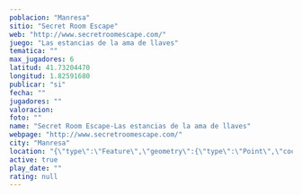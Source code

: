```yaml
---
poblacion: "Manresa"
sitio: "Secret Room Escape"
web: "http://www.secretroomescape.com/"
juego: "Las estancias de la ama de llaves"
tematica: ""
max_jugadores: 6
latitud: 41.73204470
longitud: 1.82591680
publicar: "si"
fecha: ""
jugadores: ""
valoracion: 
foto: ""
name: "Secret Room Escape-Las estancias de la ama de llaves"
webpage: "http://www.secretroomescape.com/"
city: "Manresa"
location: "{\"type\":\"Feature\",\"geometry\":{\"type\":\"Point\",\"coordinates\":[1.8259168,41.7320447]}}"
active: true
play_date: ""
rating: null
---
```

